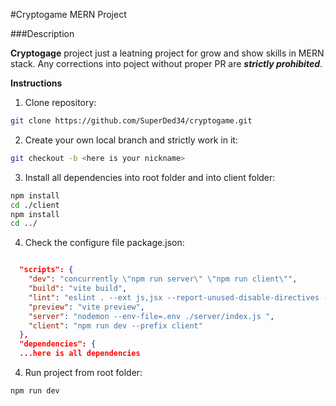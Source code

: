 #Cryptogame MERN Project

###Description

**Cryptogage** project just a leatning project for grow and show skills in MERN stack. Any corrections into poject without proper PR are ***strictly prohibited***. 

**Instructions**

1. Clone repository: 
```sh 
git clone https://github.com/SuperDed34/cryptogame.git
```
2. Create your own local branch and strictly work in it:
```sh
git checkout -b <here is your nickname>
```
3. Install all dependencies into root folder and into client folder:
```sh
npm install
cd ./client
npm install
cd ../
```
4. Check the configure file package.json:
```json

  "scripts": {
    "dev": "concurrently \"npm run server\" \"npm run client\"",
    "build": "vite build",
    "lint": "eslint . --ext js,jsx --report-unused-disable-directives --max-warnings 0",
    "preview": "vite preview",
    "server": "nodemon --env-file=.env ./server/index.js ",
    "client": "npm run dev --prefix client"
  },
  "dependencies": {
  ...here is all dependencies
```

4. Run project from root folder: 
```sh
npm run dev
```